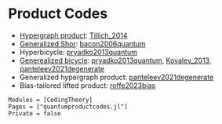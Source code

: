 # Product Codes

- [Hypergraph product](https://errorcorrectionzoo.org/c/hypergraph_product): [Tillich_2014](@cite)
- [Generalized Shor](https://errorcorrectionzoo.org/c/generalized_shor): [bacon2006quantum](@cite)
- Hyperbicycle: [pryadko2013quantum](@cite)
- [Generealized bicycle](https://errorcorrectionzoo.org/c/generalized_bicycle): [pryadko2013quantum](@cite), [Kovalev_2013](@cite), [panteleev2021degenerate](@cite)
- Generalized hypergraph product: [panteleev2021degenerate](@cite)
- Bias-tailored lifted product: [roffe2023bias](@cite)


```@autodocs
Modules = [CodingTheory]
Pages = ["quantumproductcodes.jl"]
Private = false
```
